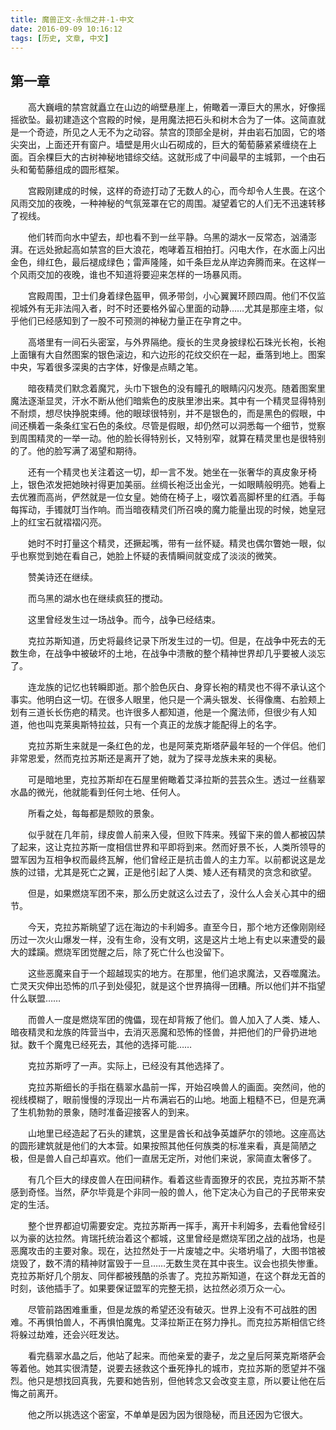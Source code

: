 ```yaml
---
title: 魔兽正文-永恒之井-1-中文
date: 2016-09-09 10:16:12
tags: [历史, 文章, 中文]
---
```

##	第一章

　　高大巍峨的禁宫就矗立在山边的峭壁悬崖上，俯瞰着一潭巨大的黑水，好像摇摇欲坠。最初建造这个宫殿的时候，是用魔法把石头和树木合为了一体。这简直就是一个奇迹，所见之人无不为之动容。禁宫的顶部全是树，并由岩石加固，它的塔尖突出，上面还开有窗户。墙壁是用火山石砌成的，巨大的葡萄藤紧紧缠绕在上面。百余棵巨大的古树神秘地错综交结。这就形成了中间最早的主城郭，一个由石头和葡萄藤组成的圆形框架。

<!-- more -->

　　宫殿刚建成的时候，这样的奇迹打动了无数人的心，而今却令人生畏。在这个风雨交加的夜晚，一种神秘的气氛笼罩在它的周围。凝望着它的人们无不迅速转移了视线。

　　他们转而向水中望去，却也看不到一丝平静。乌黑的湖水一反常态，汹涌澎湃。在远处掀起高如禁宫的巨大浪花，咆哮着互相拍打。闪电大作，在水面上闪出金色，绯红色，最后褪成绿色；雷声隆隆，如千条巨龙从岸边奔腾而来。在这样一个风雨交加的夜晚，谁也不知道将要迎来怎样的一场暴风雨。


　　宫殿周围，卫士们身着绿色盔甲，佩矛带剑，小心翼翼环顾四周。他们不仅监视城外有无非法闯入者，时不时还要格外留心里面的动静……尤其是那座主塔，似乎他们已经感知到了一股不可预测的神秘力量正在孕育之中。

　　高塔里有一间石头密室，与外界隔绝。瘦长的生灵身披绿松石珠光长袍，长袍上面镶有大自然图案的银色滚边，和六边形的花纹交织在一起，垂落到地上。图案中央，写着很多深奥的古字体，好像是点睛之笔。

　　暗夜精灵们默念着魔咒，头巾下银色的没有瞳孔的眼睛闪闪发亮。随着图案里魔法逐渐显灵，汗水不断从他们暗紫色的皮肤里渗出来。其中有一个精灵显得特别不耐烦，想尽快挣脱束缚。他的眼球很特别，并不是银色的，而是黑色的假眼，中间还横着一条条红宝石色的条纹。尽管是假眼，却仍然可以洞悉每一个细节，觉察到周围精灵的一举一动。他的脸长得特别长，又特别窄，就算在精灵里也是很特别的了。他的脸写满了渴望和期待。

　　还有一个精灵也关注着这一切，却一言不发。她坐在一张奢华的真皮象牙椅上，银色浓发把她映衬得更加美丽。丝绸长袍泛出金光，一如眼睛般明亮。她看上去优雅而高尚，俨然就是一位女皇。她倚在椅子上，啜饮着高脚杯里的红酒。手每每挥动，手镯就叮当作响。而当暗夜精灵们所召唤的魔力能量出现的时候，她皇冠上的红宝石就褶褶闪亮。

　　她时不时打量这个精灵，还撅起嘴，带有一丝怀疑。精灵也偶尔瞥她一眼，似乎也察觉到她在看自己，她脸上怀疑的表情瞬间就变成了淡淡的微笑。

　　赞美诗还在继续。

　　而乌黑的湖水也在继续疯狂的搅动。

　　这里曾经发生过一场战争。而今，战争已经结束。

　　克拉苏斯知道，历史将最终记录下所发生过的一切。但是，在战争中死去的无数生命，在战争中被破坏的土地，在战争中溃散的整个精神世界却几乎要被人淡忘了。

　　连龙族的记忆也转瞬即逝。那个脸色灰白、身穿长袍的精灵也不得不承认这个事实。他明白这一切。在很多人眼里，他只是一个满头银发、长得像鹰、右脸颊上划有三道长长伤疤的精灵。也许很多人都知道，他是一个魔法师，但很少有人知道，他也叫克莱奥斯特拉兹，只有一个真正的龙族才能配得上的名字。

　　克拉苏斯生来就是一条红色的龙，也是阿莱克斯塔萨最年轻的一个伴侣。他们非常恩爱，然而克拉苏斯还是离开了她，就为了探寻龙族未来的奥秘。

　　可是暗地里，克拉苏斯却在石屋里俯瞰着艾泽拉斯的芸芸众生。透过一丝翡翠水晶的微光，他就能看到任何土地、任何人。

　　所看之处，每每都是颓败的景象。

　　似乎就在几年前，绿皮兽人前来入侵，但败下阵来。残留下来的兽人都被囚禁了起来，这让克拉苏斯一度相信世界和平即将到来。然而好景不长，人类所领导的盟军因为互相争权而最终瓦解，他们曾经正是抗击兽人的主力军。以前都说这是龙族的过错，尤其是死亡之翼，正是他引起了人类、矮人还有精灵的贪念和欲望。

　　但是，如果燃烧军团不来，那么历史就这么过去了，没什么人会关心其中的细节。

　　今天，克拉苏斯眺望了远在海边的卡利姆多。直至今日，那个地方还像刚刚经历过一次火山爆发一样，没有生命，没有文明，这是这片土地上有史以来遭受的最大的蹂躏。燃烧军团觉醒之后，除了死亡什么也没留下。

　　这些恶魔来自于一个超越现实的地方。在那里，他们追求魔法，又吞噬魔法。亡灵天灾伸出恐怖的爪子到处侵犯，就是这个世界搞得一团糟。所以他们并不指望什么联盟……

　　而兽人一度是燃烧军团的傀儡，现在却背叛了他们。兽人加入了人类、矮人、暗夜精灵和龙族的阵营当中，去消灭恶魔和恐怖的怪兽，并把他们的尸骨扔进地狱。数千个魔鬼已经死去，其他的选择可能……

　　克拉苏斯哼了一声。实际上，已经没有其他选择了。

　　克拉苏斯细长的手指在翡翠水晶前一挥，开始召唤兽人的画面。突然间，他的视线模糊了，眼前慢慢的浮现出一片布满岩石的山地。地面上粗糙不已，但是充满了生机勃勃的景象，随时准备迎接客人的到来。

　　山地里已经造起了石头的建筑，这里是酋长和战争英雄萨尔的领地。这座高达的圆形建筑就是他们的大本营。如果按照其他任何族类的标准来看，真是简陋之极，但是兽人自己却喜欢。他们一直居无定所，对他们来说，家简直太奢侈了。

　　有几个巨大的绿皮兽人在田间耕作。看着这些青面獠牙的农民，克拉苏斯不禁感到奇怪。当然，萨尔毕竟是个非同一般的兽人，他下定决心为自己的子民带来安定的生活。

　　整个世界都迫切需要安定。克拉苏斯再一挥手，离开卡利姆多，去看他曾经引以为豪的达拉然。肯瑞托统治着这个都城，这里曾经是燃烧军团之战的战场，也是恶魔攻击的主要对象。现在，达拉然处于一片废墟之中。尖塔坍塌了，大图书馆被烧毁了，数不清的精神财富毁于一旦……无数生灵在其中丧生。议会也损失惨重。克拉苏斯好几个朋友、同伴都被残酷的杀害了。克拉苏斯知道，在这个群龙无首的时刻，该他插手了。如果要保证盟军的完整无损，达拉然必须万众一心。

　　尽管前路困难重重，但是龙族的希望还没有破灭。世界上没有不可战胜的困难。不再惧怕兽人，不再惧怕魔鬼。艾泽拉斯正在努力挣扎。而克拉苏斯相信它终将躲过劫难，还会兴旺发达。

　　看完翡翠水晶之后，他站了起来。而他亲爱的妻子，龙之皇后阿莱克斯塔萨会等着他。她其实很清楚，说要去拯救这个垂死挣扎的城市，克拉苏斯的愿望并不强烈。他只是想找回真我，先要和她告别，但他转念又会改变主意，所以要让他在后悔之前离开。

　　他之所以挑选这个密室，不单单是因为因为很隐秘，而且还因为它很大。